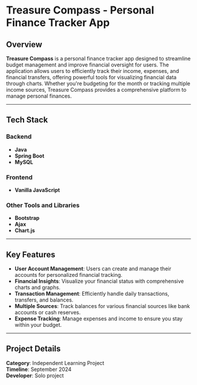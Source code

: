 # Treasure Compass - Personal Finance Tracker App

## Overview  
**Treasure Compass** is a personal finance tracker app designed to streamline budget management and improve financial oversight for users. The application allows users to efficiently track their income, expenses, and financial transfers, offering powerful tools for visualizing financial data through charts. Whether you're budgeting for the month or tracking multiple income sources, Treasure Compass provides a comprehensive platform to manage personal finances.

---

## Tech Stack  

### Backend  
- **Java**  
- **Spring Boot**  
- **MySQL**  

### Frontend  
- **Vanilla JavaScript**  

### Other Tools and Libraries  
- **Bootstrap**  
- **Ajax**  
- **Chart.js**  

---

## Key Features  
- **User Account Management**: Users can create and manage their accounts for personalized financial tracking.  
- **Financial Insights**: Visualize your financial status with comprehensive charts and graphs.  
- **Transaction Management**: Efficiently handle daily transactions, transfers, and balances.  
- **Multiple Sources**: Track balances for various financial sources like bank accounts or cash reserves.  
- **Expense Tracking**: Manage expenses and income to ensure you stay within your budget.  

---

## Project Details  
**Category**: Independent Learning Project  
**Timeline**: September 2024  
**Developer**: Solo project  
